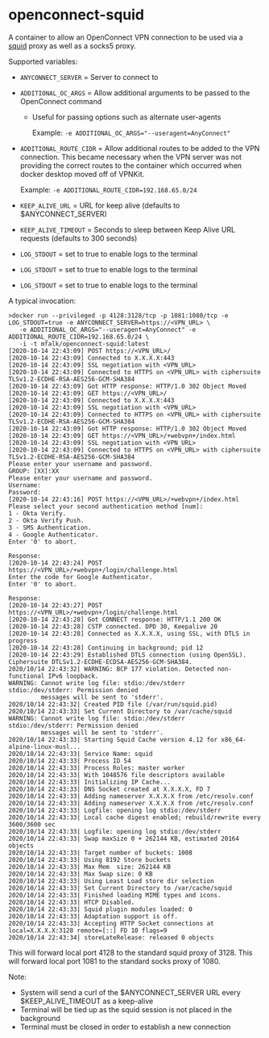 # openconnect-squid

A container to allow an OpenConnect VPN connection to be used via a [squid](http://www.squid-cache.org/) proxy as well
as a socks5 proxy.

Supported variables:
- `ANYCONNECT_SERVER` = Server to connect to
- `ADDITIONAL_OC_ARGS` = Allow additional arguments to be passed to the OpenConnect command
  - Useful for passing options such as alternate user-agents 
  
    Example: `-e ADDITIONAL_OC_ARGS="--useragent=AnyConnect"`
- `ADDITIONAL_ROUTE_CIDR` = Allow additional routes to be added to the VPN connection.  This became
necessary when the VPN server was not providing the correct routes to the container which occurred
when docker desktop moved off of VPNKit.
  
    Example: `-e ADDITIONAL_ROUTE_CIDR=192.168.65.0/24`
- `KEEP_ALIVE_URL` = URL for keep alive (defaults to $ANYCONNECT_SERVER)
- `KEEP_ALIVE_TIMEOUT` = Seconds to sleep between Keep Alive URL requests (defaults to 300 seconds)
- `LOG_STDOUT` = set to true to enable logs to the terminal
- `LOG_STDOUT` = set to true to enable logs to the terminal
- `LOG_STDOUT` = set to true to enable logs to the terminal

A typical invocation:
```
>docker run --privileged -p 4128:3128/tcp -p 1081:1080/tcp -e LOG_STDOUT=true -e ANYCONNECT_SERVER=https://<VPN_URL> \
   -e ADDITIONAL_OC_ARGS="--useragent=AnyConnect" -e ADDITIONAL_ROUTE_CIDR=192.168.65.0/24 \
   -i -t mfalk/openconnect-squid:latest
[2020-10-14 22:43:09] POST https://<VPN_URL>/
[2020-10-14 22:43:09] Connected to X.X.X.X:443
[2020-10-14 22:43:09] SSL negotiation with <VPN_URL>
[2020-10-14 22:43:09] Connected to HTTPS on <VPN_URL> with ciphersuite TLSv1.2-ECDHE-RSA-AES256-GCM-SHA384
[2020-10-14 22:43:09] Got HTTP response: HTTP/1.0 302 Object Moved
[2020-10-14 22:43:09] GET https://<VPN_URL>/
[2020-10-14 22:43:09] Connected to X.X.X.X:443
[2020-10-14 22:43:09] SSL negotiation with <VPN_URL>
[2020-10-14 22:43:09] Connected to HTTPS on <VPN_URL> with ciphersuite TLSv1.2-ECDHE-RSA-AES256-GCM-SHA384
[2020-10-14 22:43:09] Got HTTP response: HTTP/1.0 302 Object Moved
[2020-10-14 22:43:09] GET https://<VPN_URL>/+webvpn+/index.html
[2020-10-14 22:43:09] SSL negotiation with <VPN_URL>
[2020-10-14 22:43:09] Connected to HTTPS on <VPN_URL> with ciphersuite TLSv1.2-ECDHE-RSA-AES256-GCM-SHA384
Please enter your username and password.
GROUP: [XX]:XX
Please enter your username and password.
Username:
Password:
[2020-10-14 22:43:16] POST https://<VPN_URL>/+webvpn+/index.html
Please select your second authentication method [num]:
1 - Okta Verify.
2 - Okta Verify Push.
3 - SMS Authentication.
4 - Google Authenticator.
Enter '0' to abort.

Response:
[2020-10-14 22:43:24] POST https://<VPN_URL>/+webvpn+/login/challenge.html
Enter the code for Google Authenticator.
Enter '0' to abort.

Response:
[2020-10-14 22:43:27] POST https://<VPN_URL>/+webvpn+/login/challenge.html
[2020-10-14 22:43:28] Got CONNECT response: HTTP/1.1 200 OK
[2020-10-14 22:43:28] CSTP connected. DPD 30, Keepalive 20
[2020-10-14 22:43:28] Connected as X.X.X.X, using SSL, with DTLS in progress
[2020-10-14 22:43:28] Continuing in background; pid 12
[2020-10-14 22:43:29] Established DTLS connection (using OpenSSL). Ciphersuite DTLSv1.2-ECDHE-ECDSA-AES256-GCM-SHA384.
2020/10/14 22:43:32| WARNING: BCP 177 violation. Detected non-functional IPv6 loopback.
WARNING: Cannot write log file: stdio:/dev/stderr
stdio:/dev/stderr: Permission denied
         messages will be sent to 'stderr'.
2020/10/14 22:43:32| Created PID file (/var/run/squid.pid)
2020/10/14 22:43:33| Set Current Directory to /var/cache/squid
WARNING: Cannot write log file: stdio:/dev/stderr
stdio:/dev/stderr: Permission denied
         messages will be sent to 'stderr'.
2020/10/14 22:43:33| Starting Squid Cache version 4.12 for x86_64-alpine-linux-musl...
2020/10/14 22:43:33| Service Name: squid
2020/10/14 22:43:33| Process ID 54
2020/10/14 22:43:33| Process Roles: master worker
2020/10/14 22:43:33| With 1048576 file descriptors available
2020/10/14 22:43:33| Initializing IP Cache...
2020/10/14 22:43:33| DNS Socket created at X.X.X.X, FD 7
2020/10/14 22:43:33| Adding nameserver X.X.X.X from /etc/resolv.conf
2020/10/14 22:43:33| Adding nameserver X.X.X.X from /etc/resolv.conf
2020/10/14 22:43:33| Logfile: opening log stdio:/dev/stderr
2020/10/14 22:43:33| Local cache digest enabled; rebuild/rewrite every 3600/3600 sec
2020/10/14 22:43:33| Logfile: opening log stdio:/dev/stderr
2020/10/14 22:43:33| Swap maxSize 0 + 262144 KB, estimated 20164 objects
2020/10/14 22:43:33| Target number of buckets: 1008
2020/10/14 22:43:33| Using 8192 Store buckets
2020/10/14 22:43:33| Max Mem  size: 262144 KB
2020/10/14 22:43:33| Max Swap size: 0 KB
2020/10/14 22:43:33| Using Least Load store dir selection
2020/10/14 22:43:33| Set Current Directory to /var/cache/squid
2020/10/14 22:43:33| Finished loading MIME types and icons.
2020/10/14 22:43:33| HTCP Disabled.
2020/10/14 22:43:33| Squid plugin modules loaded: 0
2020/10/14 22:43:33| Adaptation support is off.
2020/10/14 22:43:33| Accepting HTTP Socket connections at local=X.X.X.X:3128 remote=[::] FD 10 flags=9
2020/10/14 22:43:34| storeLateRelease: released 0 objects
```

This will forward local port 4128 to the standard squid proxy of 3128.
This will forward local port 1081 to the standard socks proxy of 1080.

Note:
- System will send a curl of the $ANYCONNECT_SERVER URL every $KEEP_ALIVE_TIMEOUT as a keep-alive
- Terminal will be tied up as the squid session is not placed in the background
- Terminal must be closed in order to establish a new connection
